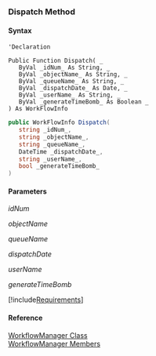 ﻿### Dispatch Method

#### Syntax

```vbnet
'Declaration

Public Function Dispatch( _
   ByVal _idNum_ As String, _
   ByVal _objectName_ As String, _
   ByVal _queueName_ As String, _
   ByVal _dispatchDate_ As Date, _
   ByVal _userName_ As String, _
   ByVal _generateTimeBomb_ As Boolean _
) As WorkFlowInfo
```

```csharp
public WorkFlowInfo Dispatch( 
   string _idNum_,
   string _objectName_,
   string _queueName_,
   DateTime _dispatchDate_,
   string _userName_,
   bool _generateTimeBomb_
)
```

#### Parameters

_idNum_

_objectName_

_queueName_

_dispatchDate_

_userName_

_generateTimeBomb_

[!include[Requirements](../partials/requirements.md)]

#### Reference

[WorkflowManager Class](fcSDK~FChoice.Foundation.Clarify.Workflow.WorkflowManager.md)  
[WorkflowManager Members](fcSDK~FChoice.Foundation.Clarify.Workflow.WorkflowManager_members.md)